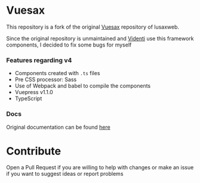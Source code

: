 # Vuesax
This repository is a fork of the original [Vuesax](https://github.com/lusaxweb/vuesax-next/tree/master/packages/vuesax) repository of lusaxweb.

Since the original repository is unmaintained and [Videnti](https://videnti.co/) use this framework components, I decided to fix some bugs for myself  

### Features regarding v4
* Components created with `.ts` files
* Pre CSS processor: Sass
* Use of Webpack and babel to compile the components
* Vuepress v1.1.0
* TypeScript

### Docs
Original documentation can be found [here](https://vuesax.com/docs/guide/)

# Contribute
Open a Pull Request if you are willing to help with changes or make an issue if you want to suggest ideas or report problems
